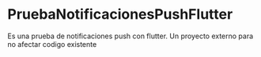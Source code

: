 # PruebaNotificacionesPushFlutter
Es una prueba de notificaciones push con flutter. Un proyecto externo para no afectar codigo existente
